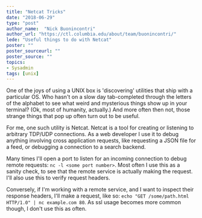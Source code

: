 ```yaml
---
title: "Netcat Tricks"
date: "2018-06-29"
type: "post"
author_name:  "Nick Buonincontri"
author_url: "https://ctl.columbia.edu/about/team/buonincontri/"
lede: "Useful things to do with Netcat"
poster: ""
poster_sourceurl: ""
poster_source: ""
topics: 
- Sysadmin 
tags: [unix]
---
```


One of the joys of using a UNIX box is 'discovering' utilities that ship with a particular OS.  Who hasn't on a slow day tab-completed through the letters of the alphabet to see what weird and mysterious things show up in your terminal? (Ok, most of humanity, actually.)  And more often then not, those strange things that pop up often turn out to be useful.

For me, one such utility is Netcat.  Netcat is a tool for creating or listening to arbitrary TDP/UDP connections.  As a web developer I use it to debug anything involving cross application requests, like requesting a JSON file for a feed, or debugging a connection to a search backend.

Many times I'll open a port to listen for an incoming connection to debug remote requests: `nc -l <some port number>`.  Most often I use this as a sanity check, to see that the remote service is actually making the request.  I'll also use this to verify request headers.

Conversely, if I'm working with a remote service, and I want to inspect their response headers, I'll make a request, like so: `echo "GET /some/path.html HTTP/1.0" | nc example.com 80`.  As ssl usage becomes more common though, I don't use this as often.
